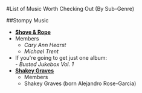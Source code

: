 #List of Music Worth Checking Out (By Sub-Genre)

##Stompy Music
- **[Shove & Rope](https://en.wikipedia.org/wiki/Shovels_%26_Rope)**  
 - Members  
    - *Cary Ann Hearst*  
    - *Michael Trent*   
  -  If you're going to get just one album:  
    -  *Busted Jukebox Vol. 1*
- **[Shakey Graves](https://en.wikipedia.org/wiki/Shakey_Graves)**  
    -  Members
     -  Shakey Graves (born Alejandro Rose-Garcia)
